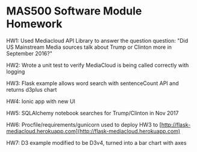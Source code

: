 # MAS500 Software Module Homework

HW1: Used Mediacloud API Library to answer the question question: "Did US Mainstream Media sources talk about Trump or Clinton more in September 2016?"

HW2: Wrote a unit test to verify MediaCloud is being called correctly with logging

HW3: Flask example allows word search with sentenceCount API and returns d3plus chart

HW4: Ionic app with new UI

HW5: SQLAlchemy notebook searches for Trump/Clinton in Nov 2017

HW6: Procfile/requirements/gunicorn used to deploy HW3 to [http://flask-mediacloud.herokuapp.com](http://flask-mediacloud.herokuapp.com)

HW7: D3 example modified to be D3v4, turned into a bar chart with axes